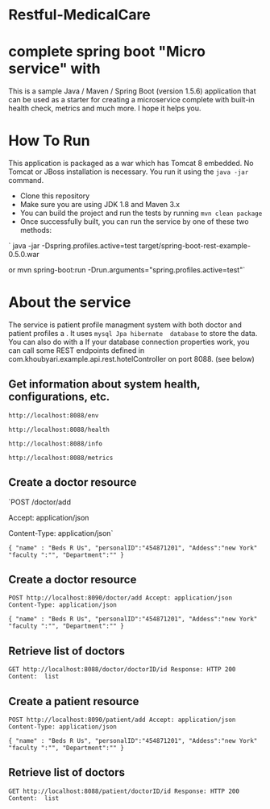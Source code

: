 # Restful-MedicalCare
# complete spring boot "Micro service" with
This is a sample Java / Maven / Spring Boot (version 1.5.6) application that can be used as a starter for creating a microservice complete with built-in health check, metrics and much more. I hope it helps you.
# How To Run 
This application is packaged as a war which has Tomcat 8 embedded. No Tomcat or JBoss 
installation is necessary. You run it using the `java -jar` command.

   - Clone this repository
   - Make sure you are using JDK 1.8 and Maven 3.x
   - You can build the project and run the tests by running `mvn clean package`
   - Once successfully built, you can run the service by one of these two methods:

   `        java -jar -Dspring.profiles.active=test target/spring-boot-rest-example-0.5.0.war

or
        mvn spring-boot:run -Drun.arguments="spring.profiles.active=test"`     


# About the service 
The service is patient profile managment system with both doctor and patient  profiles  a . It uses `mysql Jpa hibernate  database`  to store the data. You can also do with a  If your database connection properties work, you can call some REST endpoints defined in com.khoubyari.example.api.rest.hotelController on port 8088. (see below)



## Get information about system health, configurations, etc.
`http://localhost:8088/env`

`http://localhost:8088/health`

`http://localhost:8088/info`

`http://localhost:8088/metrics`


## Create a doctor resource
`POST /doctor/add

Accept: application/json

Content-Type: application/json`

`{
"name" : "Beds R Us",
 "personalID":"454871201",
 "Addess":"new York"
 "faculty ":"",
 "Department":""
}`

## Create a doctor resource
`POST http://localhost:8090/doctor/add
Accept: application/json
Content-Type: application/json`



`{
"name" : "Beds R Us",
 "personalID":"454871201",
 "Addess":"new York"
 "faculty ":"",
 "Department":""
}`

## Retrieve list of doctors 
`GET http://localhost:8088/doctor/doctorID/id
Response: HTTP 200
Content:  list`
 

## Create a patient  resource
`POST http://localhost:8090/patient/add
Accept: application/json
Content-Type: application/json`


`{
"name" : "Beds R Us",
 "personalID":"454871201",
 "Addess":"new York"
 "faculty ":"",
 "Department":""
}`

## Retrieve list of doctors 
`GET http://localhost:8088/patient/doctorID/id
Response: HTTP 200
Content:  list `


